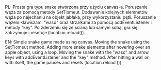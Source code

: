 PL:
Prosta gra typu snake stworzona przy użyciu canvas-a. 
Poruszanie węża za pomocą metody SetTiomeut.
Dodawanie kolejnych elemnetów węża po najechaniu na objekt jabłaka, przy wykorzystaniu pętli.
Poruszanie wężem klawiszami "wasd" oraz strzałkami za pomocą addEventListener i metody "key".
Po zderzeniu się ze scianą lub samym sobą, gra się zatrzymuje i resetuje (location.reload()).

EN:
Simple snake game made using canvas.
Moving the snake using the SetTiomeut method.
Adding more snake elements after hovering over an apple object, using a loop.
Moving the snake with the "wasd" and arrow keys with addEventListener and the "key" method.
After hitting a wall or with itself, the game pauses and resets (location.reload ()).

